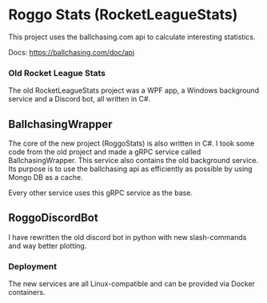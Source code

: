 # Roggo Stats (RocketLeagueStats)

This project uses the ballchasing.com api to calculate interesting statistics.

Docs: https://ballchasing.com/doc/api

### Old Rocket League Stats
The old RocketLeagueStats project was a WPF app, a Windows background service and a Discord bot, all written in C#.

## BallchasingWrapper
The core of the new project (RoggoStats) is also written in C#.
I took some code from the old project and made a gRPC service called BallchasingWrapper. This service also contains the old background service. Its purpose is to use the ballchasing api as efficiently as possible by using Mongo DB as a cache.

Every other service uses this gRPC service as the base.

## RoggoDiscordBot
I have rewritten the old discord bot in python with new slash-commands and way better plotting.

### Deployment
The new services are all Linux-compatible and can be provided via Docker containers.
